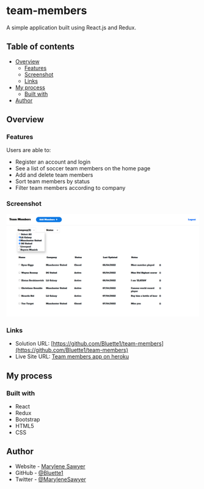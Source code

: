 # team-members

A simple application built using React.js and Redux.

## Table of contents

- [Overview](#overview)
  - [Features](#features)
  - [Screenshot](#screenshot)
  - [Links](#links)
- [My process](#my-process)
  - [Built with](#built-with)
- [Author](#author)

## Overview

### Features

Users are able to:

- Register an account and login
- See a list of soccer team members on the home page
- Add and delete team members
- Sort team members by status
- Filter team members according to company

### Screenshot

![](./public/images/screenshot.png)

### Links

- Solution URL: [https://github.com/Bluette1/team-members](https://github.com/Bluette1/team-members)
- Live Site URL: [Team members app on heroku](https://team-members-app.herokuapp.com/login)

## My process

### Built with

- React
- Redux
- Bootstrap
- HTML5
- CSS 

## Author

- Website - [Marylene Sawyer](http://www.marylene.tech/)
- GitHub - [@Bluette1](https://github.com/Bluette1)
- Twitter - [@MaryleneSawyer](https://twitter.com/MaryleneSawyer)

